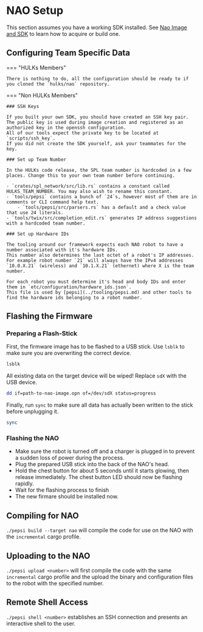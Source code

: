 # NAO Setup

This section assumes you have a working SDK installed.
See [Nao Image and SDK](./nao_image_and_sdk.md) to learn how to acquire or build one.

## Configuring Team Specific Data

=== "HULKs Members"

    There is nothing to do, all the configuration should be ready to if you cloned the `hulks/nao` repository.

=== "Non HULKs Members"

    ### SSH Keys

    If you built your own SDK, you should have created an SSH key pair.
    The public key is used during image creation and registered as an authorized key in the openssh configuration.
    All of our tools expect the private key to be located at `scripts/ssh_key`.
    If you did not create the SDK yourself, ask your teammates for the key.

    ### Set up Team Number

    In the HULKs code release, the SPL team number is hardcoded in a few places. Change this to your own team number before continuing.

    - `crates/spl_network/src/lib.rs` contains a constant called HULKS_TEAM_NUMBER. You may also wish to rename this constant.
    - `tools/pepsi` contains a bunch of `24`s, however most of them are in comments or CLI command help text.
        - `tools/pepsi/src/parsers.rs` has a default and a check value that use 24 literals.
    - `tools/twix/src/completion_edit.rs` generates IP address suggestions with a hardcoded team number.

    ### Set up Hardware IDs

    The tooling around our framework expects each NAO robot to have a number associated with it's hardware IDs.
    This number also determines the last octet of a robot's IP addresses.
    For example robot number `21` will always have the IPv4 addresses `10.0.X.21` (wireless) and `10.1.X.21` (ethernet) where X is the team number.

    For each robot you must determine it's head and body IDs and enter them in `etc/configuration/hardware_ids.json`.
    This file is used by [pepsi](../tooling/pepsi.md) and other tools to find the hardware ids belonging to a robot number.

## Flashing the Firmware

### Preparing a Flash-Stick

First, the firmware image has to be flashed to a USB stick.
Use `lsblk` to make sure you are overwriting the correct device.
```sh
lsblk
```

All existing data on the target device will be wiped!
Replace `sdX` with the USB device.
```sh
dd if=path-to-nao-image.opn of=/dev/sdX status=progress
```

Finally, run `sync` to make sure all data has actually been written to the stick before unplugging it.
```sh
sync
```

### Flashing the NAO

- Make sure the robot is turned off and a charger is plugged in to prevent a sudden loss of power during the process.
- Plug the prepared USB stick into the back of the NAO's head.
- Hold the chest button for about 5 seconds until it starts glowing, then release immediately.
  The chest button LED should now be flashing rapidly.
- Wait for the flashing process to finish
- The new firmare should be installed now.


## Compiling for NAO

`./pepsi build --target nao` will compile the code for use on the NAO with the `incremental` cargo profile.

## Uploading to the NAO

`./pepsi upload <number>` will first compile the code with the same `incremental` cargo profile and the upload the binary and configuration files to the robot with the specified number.

## Remote Shell Access

`./pepsi shell <number>` establishes an SSH connection and presents an interactive shell to the user.
